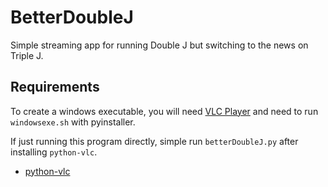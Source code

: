 # BetterDoubleJ

Simple streaming app for running Double J but switching to the news on Triple J.

## Requirements

To create a windows executable, you will need [VLC Player](https://www.videolan.org/vlc/) and need to run `windowsexe.sh` with pyinstaller.

If just running this program directly, simple run `betterDoubleJ.py` after installing `python-vlc`.

* [python-vlc](https://pypi.org/project/python-vlc/)